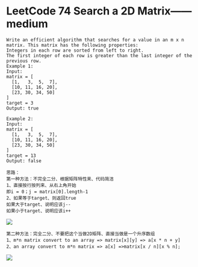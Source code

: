 # LeetCode 74 Search a 2D Matrix——medium

```
Write an efficient algorithm that searches for a value in an m x n matrix. This matrix has the following properties:
Integers in each row are sorted from left to right.
The first integer of each row is greater than the last integer of the previous row.
Example 1:
Input:
matrix = [
  [1,   3,  5,  7],
  [10, 11, 16, 20],
  [23, 30, 34, 50]
]
target = 3
Output: true

Example 2:
Input:
matrix = [
  [1,   3,  5,  7],
  [10, 11, 16, 20],
  [23, 30, 34, 50]
]
target = 13
Output: false
```

```
思路：
第一种方法：不完全二分、根据矩阵特性来、代码简洁
1、直接按行按列来、从右上角开始
即i = 0；j = matrix[0].length-1
2、如果等于target、则返回true
如果大于target、说明应该j--
如果小于target、说明应该i++
```
![](https://github.com/only-you/interview/blob/master/picture/74-1.png)

```
第二种方法：完全二分、不要把这个当做2D矩阵、直接当做是一个升序数组
1、m*n matrix convert to an array => matrix[x][y] => a[x * n + y]
2、an array convert to m*n matrix => a[x] =>matrix[x / n][x % n];
```
![](https://github.com/only-you/interview/blob/master/picture/74-2.png)
